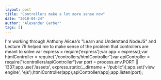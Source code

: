 ```yaml
---
layout: post
title: "Controllers make a lot more sense now"
date: "2018-04-24"
author: "Alexander Garber"
tags: []
---
```


I'm working through Anthony Alicea's "Learn and Understand NodeJS" and Lecture 79 helped me to make sense of the problem that controllers are meant to solve.var express = require('express');var app = express();var htmlController = require("/controllers/htmlController")var apiController = require("/controllers/apiController")var port = process.env.PORT || 1337;app.use('/assets', express.static(__dirname + '/public'));app.set('view engine', 'ejs');htmlController(app);apiController(app);app.listen(port);
